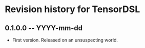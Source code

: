 # Revision history for TensorDSL

## 0.1.0.0 -- YYYY-mm-dd

* First version. Released on an unsuspecting world.

